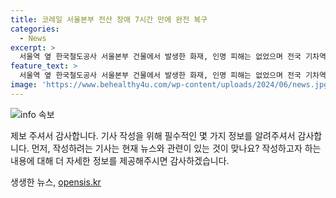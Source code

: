 ```yaml
---
title: 코레일 서울본부 전산 장애 7시간 만에 완전 복구
categories:
  - News
excerpt: >
  서울역 옆 한국철도공사 서울본부 건물에서 발생한 화재, 인명 피해는 없었으며 전국 기차역의 발권 업무와 자동발권기 이용이 일시 중단됐지만 오후 5시쯤 모든 서비스가 복구되어 정상 운영 중. 소방당국은 화재 원인과 피해 규모 조사 중. (150자)
feature_text: >
  서울역 옆 한국철도공사 서울본부 건물에서 발생한 화재, 인명 피해는 없었으며 전국 기차역의 발권 업무와 자동발권기 이용이 일시 중단됐지만 오후 5시쯤 모든 서비스가 복구되어 정상 운영 중. 소방당국은 화재 원인과 피해 규모 조사 중. (150자)
image: 'https://www.behealthy4u.com/wp-content/uploads/2024/06/news.jpg'
---
```


<p><img src="https://www.behealthy4u.com/wp-content/uploads/2024/06/news.jpg" alt="info 속보" /></p>

<p>제보 주셔서 감사합니다. 기사 작성을 위해 필수적인 몇 가지 정보를 알려주셔서 감사합니다. 먼저, 작성하려는 기사는 현재 뉴스와 관련이 있는 것이 맞나요? 작성하고자 하는 내용에 대해 더 자세한 정보를 제공해주시면 감사하겠습니다.</p>
생생한 뉴스, <a href="https://opensis.kr" rel="dofollow">opensis.kr</a>


